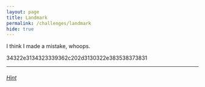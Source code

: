 ```yaml
---
layout: page
title: Landmark
permalink: /challenges/landmark
hide: true
---
```


I think I made a mistake, whoops.

34322e3134323339362c202d3130322e383538373831

---

###### [Hint](../challenges/landmark-HINT/)

<!-- Answer = carhenge -->